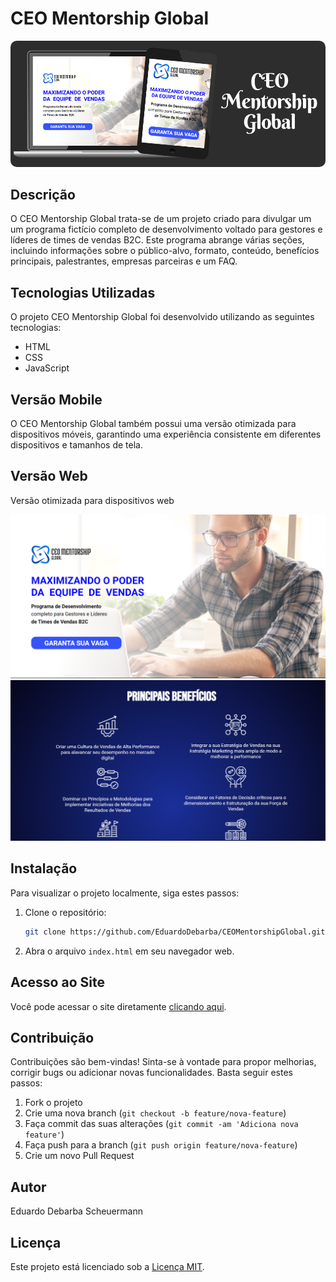 # CEO Mentorship Global

<img src="./src/images/CEOMentorshipGlobal.png" alt="Descrição da imagem" style="border-radius: 10px;">

## Descrição

O CEO Mentorship Global trata-se de um projeto criado para divulgar um um programa fictício completo de desenvolvimento voltado para gestores e líderes de times de vendas B2C. Este programa abrange várias seções, incluindo informações sobre o público-alvo, formato, conteúdo, benefícios principais, palestrantes, empresas parceiras e um FAQ.

## Tecnologias Utilizadas

O projeto CEO Mentorship Global foi desenvolvido utilizando as seguintes tecnologias:

- HTML
- CSS
- JavaScript


## Versão Mobile
O CEO Mentorship Global também possui uma versão otimizada para dispositivos móveis, garantindo uma experiência consistente em diferentes dispositivos e tamanhos de tela.

## Versão Web
Versão otimizada para dispositivos web

![CEO Mentorship Global](./src/images/web-version-1.png)
![CEO Mentorship Global](./src/images/web-version-2.png)

## Instalação
Para visualizar o projeto localmente, siga estes passos:

1. Clone o repositório:
    ```bash
    git clone https://github.com/EduardoDebarba/CEOMentorshipGlobal.git
    ```

2. Abra o arquivo `index.html` em seu navegador web.

## Acesso ao Site
Você pode acessar o site diretamente [clicando aqui](https://eduardodebarba.github.io/CEOMentorshipGlobal/).

## Contribuição
Contribuições são bem-vindas! Sinta-se à vontade para propor melhorias, corrigir bugs ou adicionar novas funcionalidades. Basta seguir estes passos:

1. Fork o projeto
2. Crie uma nova branch (`git checkout -b feature/nova-feature`)
3. Faça commit das suas alterações (`git commit -am 'Adiciona nova feature'`)
4. Faça push para a branch (`git push origin feature/nova-feature`)
5. Crie um novo Pull Request

## Autor
Eduardo Debarba Scheuermann

## Licença
Este projeto está licenciado sob a [Licença MIT](https://opensource.org/licenses/MIT).
